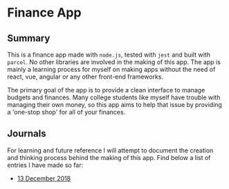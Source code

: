 # Finance App

## Summary

This is a finance app made with `node.js`, tested with `jest` and built with `parcel`. No other libraries are involved in the making of this app. The app is mainly a learning process for myself on making apps without the need of react, vue, angular or any other front-end frameworks.

The primary goal of the app is to provide a clean interface to manage budgets and finances. Many college students like myself have trouble with managing their own money, so this app aims to help that issue by providing a 'one-stop shop' for all of your finances.

## Journals

For learning and future reference I will attempt to document the creation and thinking process behind the making of this app. Find below a list of entries I have made so far:

+ [13 December 2018](notes/131218.md)